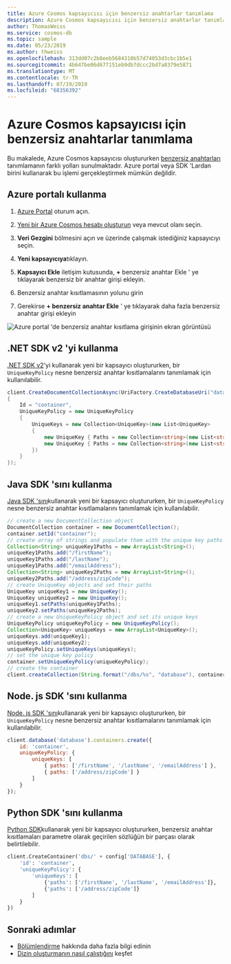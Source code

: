 ```yaml
---
title: Azure Cosmos kapsayıcısı için benzersiz anahtarlar tanımlama
description: Azure Cosmos kapsayıcısı için benzersiz anahtarlar tanımlama hakkında bilgi edinin
author: ThomasWeiss
ms.service: cosmos-db
ms.topic: sample
ms.date: 05/23/2019
ms.author: thweiss
ms.openlocfilehash: 313dd07c2b8eeb5684310b57d74053d3cbc1b5e1
ms.sourcegitcommit: 4b647be06d677151eb9db7dccc2bd7a8379e5871
ms.translationtype: MT
ms.contentlocale: tr-TR
ms.lasthandoff: 07/19/2019
ms.locfileid: "68356392"
---
```

# <a name="define-unique-keys-for-an-azure-cosmos-container"></a>Azure Cosmos kapsayıcısı için benzersiz anahtarlar tanımlama

Bu makalede, Azure Cosmos kapsayıcısı oluştururken [benzersiz anahtarları](unique-keys.md) tanımlamanın farklı yolları sunulmaktadır. Azure portal veya SDK 'Lardan birini kullanarak bu işlemi gerçekleştirmek mümkün değildir.

## <a name="use-the-azure-portal"></a>Azure portalı kullanma

1. [Azure Portal](https://portal.azure.com/) oturum açın.

1. [Yeni bir Azure Cosmos hesabı oluşturun](create-sql-api-dotnet.md#create-account) veya mevcut olanı seçin.

1. **Veri Gezgini** bölmesini açın ve üzerinde çalışmak istediğiniz kapsayıcıyı seçin.

1. **Yeni kapsayıcıya**tıklayın.

1. **Kapsayıcı Ekle** iletişim kutusunda, **+** benzersiz anahtar Ekle ' ye tıklayarak benzersiz bir anahtar girişi ekleyin.

1. Benzersiz anahtar kısıtlamasının yolunu girin

1. Gerekirse **+ benzersiz anahtar Ekle** ' ye tıklayarak daha fazla benzersiz anahtar girişi ekleyin

![Azure portal 'de benzersiz anahtar kısıtlama girişinin ekran görüntüsü](./media/how-to-define-unique-keys/unique-keys-portal.png)

## <a name="use-the-net-sdk-v2"></a>.NET SDK v2 'yi kullanma

[.NET SDK v2](https://www.nuget.org/packages/Microsoft.Azure.DocumentDB/)'yi kullanarak yeni bir kapsayıcı oluştururken, bir `UniqueKeyPolicy` nesne benzersiz anahtar kısıtlamalarını tanımlamak için kullanılabilir.

```csharp
client.CreateDocumentCollectionAsync(UriFactory.CreateDatabaseUri("database"), new DocumentCollection
{
    Id = "container",
    UniqueKeyPolicy = new UniqueKeyPolicy
    {
        UniqueKeys = new Collection<UniqueKey>(new List<UniqueKey>
        {
            new UniqueKey { Paths = new Collection<string>(new List<string> { "/firstName", "/lastName", "emailAddress" }) },
            new UniqueKey { Paths = new Collection<string>(new List<string> { "/address/zipCode" }) }
        })
    }
});
```

## <a name="use-the-java-sdk"></a>Java SDK 'sını kullanma

[Java SDK 'sını](https://mvnrepository.com/artifact/com.microsoft.azure/azure-cosmosdb)kullanarak yeni bir kapsayıcı oluştururken, bir `UniqueKeyPolicy` nesne benzersiz anahtar kısıtlamalarını tanımlamak için kullanılabilir.

```java
// create a new DocumentCollection object
DocumentCollection container = new DocumentCollection();
container.setId("container");
// create array of strings and populate them with the unique key paths
Collection<String> uniqueKey1Paths = new ArrayList<String>();
uniqueKey1Paths.add("/firstName");
uniqueKey1Paths.add("/lastName");
uniqueKey1Paths.add("/emailAddress");
Collection<String> uniqueKey2Paths = new ArrayList<String>();
uniqueKey2Paths.add("/address/zipCode");
// create UniqueKey objects and set their paths
UniqueKey uniqueKey1 = new UniqueKey();
UniqueKey uniqueKey2 = new UniqueKey();
uniqueKey1.setPaths(uniqueKey1Paths);
uniqueKey2.setPaths(uniqueKey2Paths);
// create a new UniqueKeyPolicy object and set its unique keys
UniqueKeyPolicy uniqueKeyPolicy = new UniqueKeyPolicy();
Collection<UniqueKey> uniqueKeys = new ArrayList<UniqueKey>();
uniqueKeys.add(uniqueKey1);
uniqueKeys.add(uniqueKey2);
uniqueKeyPolicy.setUniqueKeys(uniqueKeys);
// set the unique key policy
container.setUniqueKeyPolicy(uniqueKeyPolicy);
// create the container
client.createCollection(String.format("/dbs/%s", "database"), container, null);
```

## <a name="use-the-nodejs-sdk"></a>Node. js SDK 'sını kullanma

[Node. js SDK 'sını](https://www.npmjs.com/package/@azure/cosmos)kullanarak yeni bir kapsayıcı oluştururken, bir `UniqueKeyPolicy` nesne benzersiz anahtar kısıtlamalarını tanımlamak için kullanılabilir.

```javascript
client.database('database').containers.create({
    id: 'container',
    uniqueKeyPolicy: {
        uniqueKeys: [
            { paths: ['/firstName', '/lastName', '/emailAddress'] },
            { paths: ['/address/zipCode'] }
        ]
    }
});
```

## <a name="use-the-python-sdk"></a>Python SDK 'sını kullanma

[Python SDK](https://pypi.org/project/azure-cosmos/)kullanarak yeni bir kapsayıcı oluştururken, benzersiz anahtar kısıtlamaları parametre olarak geçirilen sözlüğün bir parçası olarak belirtilebilir.

```python
client.CreateContainer('dbs/' + config['DATABASE'], {
    'id': 'container',
    'uniqueKeyPolicy': {
        'uniqueKeys': [
            {'paths': ['/firstName', '/lastName', '/emailAddress']},
            {'paths': ['/address/zipCode']}
        ]
    }
})
```

## <a name="next-steps"></a>Sonraki adımlar

- [Bölümlendirme](partition-data.md) hakkında daha fazla bilgi edinin
- [Dizin oluşturmanın nasıl çalıştığını](index-overview.md) keşfet